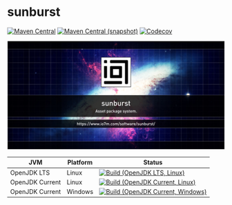 sunburst
===

[![Maven Central](https://img.shields.io/maven-central/v/com.io7m.sunburst/com.io7m.sunburst.svg?style=flat-square)](http://search.maven.org/#search%7Cga%7C1%7Cg%3A%22com.io7m.sunburst%22)
[![Maven Central (snapshot)](https://img.shields.io/nexus/s/https/s01.oss.sonatype.org/com.io7m.sunburst/com.io7m.sunburst.svg?style=flat-square)](https://s01.oss.sonatype.org/content/repositories/snapshots/com/io7m/sunburst/)
[![Codecov](https://img.shields.io/codecov/c/github/io7m/sunburst.svg?style=flat-square)](https://codecov.io/gh/io7m/sunburst)

![sunburst](./src/site/resources/sunburst.jpg?raw=true)

| JVM             | Platform | Status |
|-----------------|----------|--------|
| OpenJDK LTS     | Linux    | [![Build (OpenJDK LTS, Linux)](https://img.shields.io/github/workflow/status/io7m/sunburst/main-openjdk_lts-linux)](https://github.com/io7m/sunburst/actions?query=workflow%3Amain-openjdk_lts-linux) |
| OpenJDK Current | Linux    | [![Build (OpenJDK Current, Linux)](https://img.shields.io/github/workflow/status/io7m/sunburst/main-openjdk_current-linux)](https://github.com/io7m/sunburst/actions?query=workflow%3Amain-openjdk_current-linux)
| OpenJDK Current | Windows  | [![Build (OpenJDK Current, Windows)](https://img.shields.io/github/workflow/status/io7m/sunburst/main-openjdk_current-windows)](https://github.com/io7m/sunburst/actions?query=workflow%3Amain-openjdk_current-windows)

